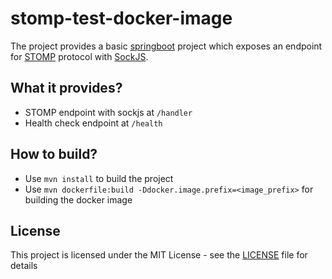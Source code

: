 # stomp-test-docker-image

The project provides a basic [springboot](https://spring.io/projects/spring-boot) project which exposes an endpoint for [STOMP](https://stomp.github.io/) protocol with [SockJS](https://github.com/sockjs).

## What it provides?

- STOMP endpoint with sockjs at `/handler`
- Health check endpoint at `/health`

## How to build?

- Use `mvn install` to build the project
- Use `mvn dockerfile:build -Ddocker.image.prefix=<image_prefix>` for building the docker image

## License

This project is licensed under the MIT License - see the [LICENSE](LICENSE) file for details
